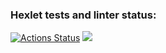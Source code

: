 ### Hexlet tests and linter status:
[![Actions Status](https://github.com/Lesha321123/java-project-lvl1/workflows/hexlet-check/badge.svg)](https://github.com/Lesha321123/java-project-lvl1/actions)
<a href="https://codeclimate.com/github/Lesha321123/java-project-lvl1/maintainability"><img src="https://api.codeclimate.com/v1/badges/a6e572f6085f8dfcf0c2/maintainability" /></a>
